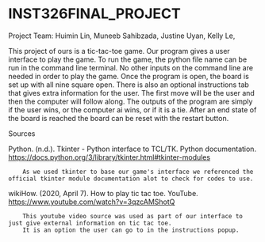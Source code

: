 # INST326FINAL_PROJECT
Project Team: Huimin Lin, Muneeb Sahibzada, Justine Uyan, Kelly Le,


This project of ours is a tic-tac-toe game. Our program gives a user interface to play the game. 
To run the game, the python file name can be run in the command line terminal.
No other inputs on the command line are needed in order to play the game. Once the program is open, the board is set up with all nine square open. 
There is also an optional instructions tab that gives extra information for the user. The first move will be the user and then the computer will follow along. 
The outputs of the program are simply if the user wins, or the computer ai wins, or if it is a tie. 
After an end state of the board is reached the board can be reset with the restart button.


Sources

Python. (n.d.). Tkinter - Python interface to TCL/TK. Python documentation. 
    https://docs.python.org/3/library/tkinter.html#tkinter-modules 

        As we used tkinter to base our game's interface we referenced the official tkinter module documentation alot to check for codes to use.

wikiHow. (2020, April 7). How to play tic tac toe. YouTube. https://www.youtube.com/watch?v=3qzcAMShotQ 
        
        This youtube video source was used as part of our interface to just give external information on tic tac toe. 
        It is an option the user can go to in the instructions popup. 
